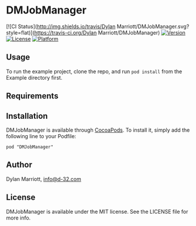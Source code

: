 # DMJobManager

[![CI Status](http://img.shields.io/travis/Dylan Marriott/DMJobManager.svg?style=flat)](https://travis-ci.org/Dylan Marriott/DMJobManager)
[![Version](https://img.shields.io/cocoapods/v/DMJobManager.svg?style=flat)](http://cocoadocs.org/docsets/DMJobManager)
[![License](https://img.shields.io/cocoapods/l/DMJobManager.svg?style=flat)](http://cocoadocs.org/docsets/DMJobManager)
[![Platform](https://img.shields.io/cocoapods/p/DMJobManager.svg?style=flat)](http://cocoadocs.org/docsets/DMJobManager)

## Usage

To run the example project, clone the repo, and run `pod install` from the Example directory first.

## Requirements

## Installation

DMJobManager is available through [CocoaPods](http://cocoapods.org). To install
it, simply add the following line to your Podfile:

    pod "DMJobManager"

## Author

Dylan Marriott, info@d-32.com

## License

DMJobManager is available under the MIT license. See the LICENSE file for more info.

